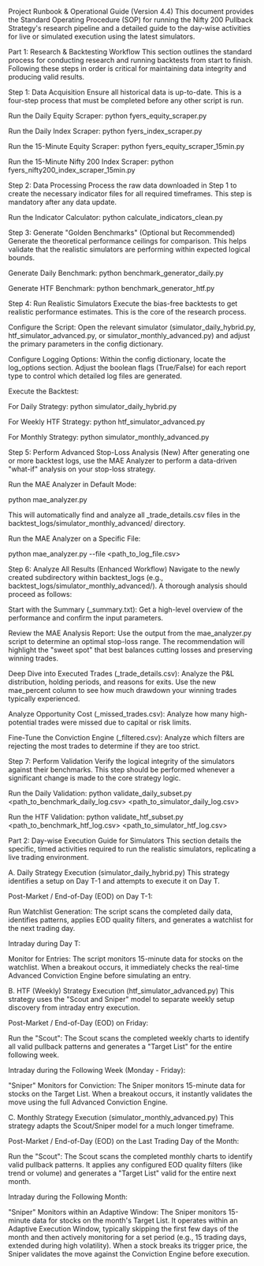 Project Runbook & Operational Guide (Version 4.4)
This document provides the Standard Operating Procedure (SOP) for running the Nifty 200 Pullback Strategy's research pipeline and a detailed guide to the day-wise activities for live or simulated execution using the latest simulators.

Part 1: Research & Backtesting Workflow
This section outlines the standard process for conducting research and running backtests from start to finish. Following these steps in order is critical for maintaining data integrity and producing valid results.

Step 1: Data Acquisition
Ensure all historical data is up-to-date. This is a four-step process that must be completed before any other script is run.

Run the Daily Equity Scraper: python fyers_equity_scraper.py

Run the Daily Index Scraper: python fyers_index_scraper.py

Run the 15-Minute Equity Scraper: python fyers_equity_scraper_15min.py

Run the 15-Minute Nifty 200 Index Scraper: python fyers_nifty200_index_scraper_15min.py

Step 2: Data Processing
Process the raw data downloaded in Step 1 to create the necessary indicator files for all required timeframes. This step is mandatory after any data update.

Run the Indicator Calculator: python calculate_indicators_clean.py

Step 3: Generate "Golden Benchmarks" (Optional but Recommended)
Generate the theoretical performance ceilings for comparison. This helps validate that the realistic simulators are performing within expected logical bounds.

Generate Daily Benchmark: python benchmark_generator_daily.py

Generate HTF Benchmark: python benchmark_generator_htf.py

Step 4: Run Realistic Simulators
Execute the bias-free backtests to get realistic performance estimates. This is the core of the research process.

Configure the Script: Open the relevant simulator (simulator_daily_hybrid.py, htf_simulator_advanced.py, or simulator_monthly_advanced.py) and adjust the primary parameters in the config dictionary.

Configure Logging Options: Within the config dictionary, locate the log_options section. Adjust the boolean flags (True/False) for each report type to control which detailed log files are generated.

Execute the Backtest:

For Daily Strategy: python simulator_daily_hybrid.py

For Weekly HTF Strategy: python htf_simulator_advanced.py

For Monthly Strategy: python simulator_monthly_advanced.py

Step 5: Perform Advanced Stop-Loss Analysis (New)
After generating one or more backtest logs, use the MAE Analyzer to perform a data-driven "what-if" analysis on your stop-loss strategy.

Run the MAE Analyzer in Default Mode:

python mae_analyzer.py

This will automatically find and analyze all _trade_details.csv files in the backtest_logs/simulator_monthly_advanced/ directory.

Run the MAE Analyzer on a Specific File:

python mae_analyzer.py --file <path_to_log_file.csv>

Step 6: Analyze All Results (Enhanced Workflow)
Navigate to the newly created subdirectory within backtest_logs (e.g., backtest_logs/simulator_monthly_advanced/). A thorough analysis should proceed as follows:

Start with the Summary (_summary.txt): Get a high-level overview of the performance and confirm the input parameters.

Review the MAE Analysis Report: Use the output from the mae_analyzer.py script to determine an optimal stop-loss range. The recommendation will highlight the "sweet spot" that best balances cutting losses and preserving winning trades.

Deep Dive into Executed Trades (_trade_details.csv): Analyze the P&L distribution, holding periods, and reasons for exits. Use the new mae_percent column to see how much drawdown your winning trades typically experienced.

Analyze Opportunity Cost (_missed_trades.csv): Analyze how many high-potential trades were missed due to capital or risk limits.

Fine-Tune the Conviction Engine (_filtered.csv): Analyze which filters are rejecting the most trades to determine if they are too strict.

Step 7: Perform Validation
Verify the logical integrity of the simulators against their benchmarks. This step should be performed whenever a significant change is made to the core strategy logic.

Run the Daily Validation:
python validate_daily_subset.py <path_to_benchmark_daily_log.csv> <path_to_simulator_daily_log.csv>

Run the HTF Validation:
python validate_htf_subset.py <path_to_benchmark_htf_log.csv> <path_to_simulator_htf_log.csv>

Part 2: Day-wise Execution Guide for Simulators
This section details the specific, timed activities required to run the realistic simulators, replicating a live trading environment.

A. Daily Strategy Execution (simulator_daily_hybrid.py)
This strategy identifies a setup on Day T-1 and attempts to execute it on Day T.

Post-Market / End-of-Day (EOD) on Day T-1:

Run Watchlist Generation: The script scans the completed daily data, identifies patterns, applies EOD quality filters, and generates a watchlist for the next trading day.

Intraday during Day T:

Monitor for Entries: The script monitors 15-minute data for stocks on the watchlist. When a breakout occurs, it immediately checks the real-time Advanced Conviction Engine before simulating an entry.

B. HTF (Weekly) Strategy Execution (htf_simulator_advanced.py)
This strategy uses the "Scout and Sniper" model to separate weekly setup discovery from intraday entry execution.

Post-Market / End-of-Day (EOD) on Friday:

Run the "Scout": The Scout scans the completed weekly charts to identify all valid pullback patterns and generates a "Target List" for the entire following week.

Intraday during the Following Week (Monday - Friday):

"Sniper" Monitors for Conviction: The Sniper monitors 15-minute data for stocks on the Target List. When a breakout occurs, it instantly validates the move using the full Advanced Conviction Engine.

C. Monthly Strategy Execution (simulator_monthly_advanced.py)
This strategy adapts the Scout/Sniper model for a much longer timeframe.

Post-Market / End-of-Day (EOD) on the Last Trading Day of the Month:

Run the "Scout": The Scout scans the completed monthly charts to identify valid pullback patterns. It applies any configured EOD quality filters (like trend or volume) and generates a "Target List" valid for the entire next month.

Intraday during the Following Month:

"Sniper" Monitors within an Adaptive Window: The Sniper monitors 15-minute data for stocks on the month's Target List. It operates within an Adaptive Execution Window, typically skipping the first few days of the month and then actively monitoring for a set period (e.g., 15 trading days, extended during high volatility). When a stock breaks its trigger price, the Sniper validates the move against the Conviction Engine before execution.